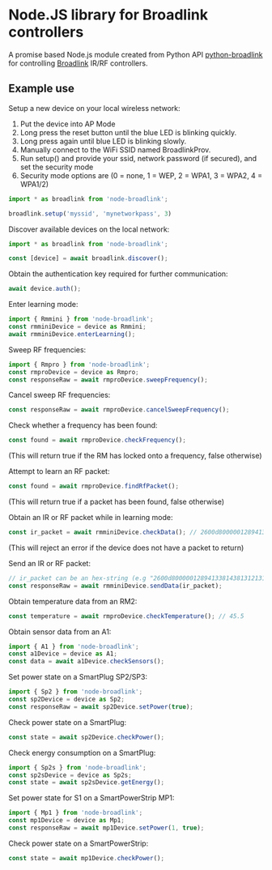 # Node.JS library for Broadlink controllers

A promise based Node.js module created from Python API [python-broadlink](http://github.com/mjg59/python-broadlink) for controlling [Broadlink](http://www.ibroadlink.com/rm/) IR/RF controllers.

## Example use

Setup a new device on your local wireless network:

1. Put the device into AP Mode
2. Long press the reset button until the blue LED is blinking quickly.
3. Long press again until blue LED is blinking slowly.
4. Manually connect to the WiFi SSID named BroadlinkProv.
5. Run setup() and provide your ssid, network password (if secured), and set the security mode
6. Security mode options are (0 = none, 1 = WEP, 2 = WPA1, 3 = WPA2, 4 = WPA1/2)

```typescript
import * as broadlink from 'node-broadlink';

broadlink.setup('myssid', 'mynetworkpass', 3)
```

Discover available devices on the local network:

```typescript
import * as broadlink from 'node-broadlink';

const [device] = await broadlink.discover();
```

Obtain the authentication key required for further communication:

```typescript
await device.auth();
```

Enter learning mode:

```typescript
import { Rmmini } from 'node-broadlink';
const rmminiDevice = device as Rmmini;
await rmminiDevice.enterLearning();
```

Sweep RF frequencies:

```typescript
import { Rmpro } from 'node-broadlink';
const rmproDevice = device as Rmpro;
const responseRaw = await rmproDevice.sweepFrequency();
```

Cancel sweep RF frequencies:

```typescript
const responseRaw = await rmproDevice.cancelSweepFrequency();
```

Check whether a frequency has been found:

```typescript
const found = await rmproDevice.checkFrequency();
```

(This will return true if the RM has locked onto a frequency, false otherwise)

Attempt to learn an RF packet:

```typescript
const found = await rmproDevice.findRfPacket();
```

(This will return true if a packet has been found, false otherwise)

Obtain an IR or RF packet while in learning mode:

```typescript
const ir_packet = await rmminiDevice.checkData(); // 2600d80000012894133814381312131213121312.....
```

(This will reject an error if the device does not have a packet to return)

Send an IR or RF packet:

```typescript
// ir_packet can be an hex-string (e.g "2600d80000012894133814381312131....") or a numbers array (e.g. [74, 7, 212, 7, 17, 161, 184, 70, 118, 205, ....]) 
const responseRaw = await rmminiDevice.sendData(ir_packet);
```

Obtain temperature data from an RM2:

```typescript
const temperature = await rmproDevice.checkTemperature(); // 45.5
```

Obtain sensor data from an A1:

```typescript
import { A1 } from 'node-broadlink';
const a1Device = device as A1;
const data = await a1Device.checkSensors();
```

Set power state on a SmartPlug SP2/SP3:

```typescript
import { Sp2 } from 'node-broadlink';
const sp2Device = device as Sp2;
const responseRaw = await sp2Device.setPower(true);
```

Check power state on a SmartPlug:

```typescript
const state = await sp2Device.checkPower();
```

Check energy consumption on a SmartPlug:

```typescript
import { Sp2s } from 'node-broadlink';
const sp2sDevice = device as Sp2s;
const state = await sp2sDevice.getEnergy();
```

Set power state for S1 on a SmartPowerStrip MP1:

```typescript
import { Mp1 } from 'node-broadlink';
const mp1Device = device as Mp1;
const responseRaw = await mp1Device.setPower(1, true);
```

Check power state on a SmartPowerStrip:

```typescript
const state = await mp1Device.checkPower();
```
